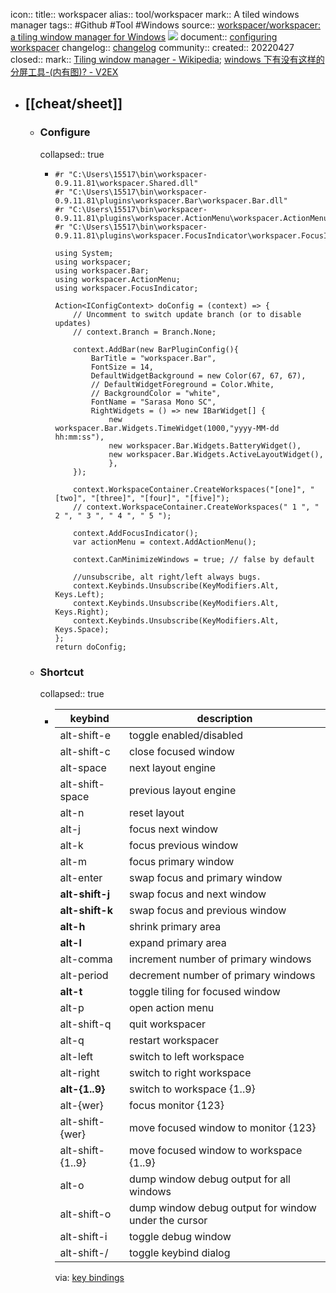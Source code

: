 icon:: 
title:: workspacer
alias:: tool/workspacer
mark:: A tiled windows manager
tags:: #Github #Tool #Windows 
source:: [workspacer/workspacer: a tiling window manager for Windows](https://github.com/workspacer/workspacer)  ![](https://img.shields.io/github/stars/workspacer/workspacer)
document:: [configuring workspacer](https://workspacer.org/config/)
changelog:: [changelog](https://workspacer.org/changelog/)
community:: 
created:: 20220427
closed:: 
mark:: [Tiling window manager - Wikipedia](https://en.wikipedia.org/wiki/Tiling_window_manager); [windows 下有没有这样的分屏工具-(内有图)? - V2EX](https://www.v2ex.com/t/429177#; )

- ## [[cheat/sheet]]
  - ### Configure
    collapsed:: true
    - ```
      #r "C:\Users\15517\bin\workspacer-0.9.11.81\workspacer.Shared.dll"
      #r "C:\Users\15517\bin\workspacer-0.9.11.81\plugins\workspacer.Bar\workspacer.Bar.dll"
      #r "C:\Users\15517\bin\workspacer-0.9.11.81\plugins\workspacer.ActionMenu\workspacer.ActionMenu.dll"
      #r "C:\Users\15517\bin\workspacer-0.9.11.81\plugins\workspacer.FocusIndicator\workspacer.FocusIndicator.dll"
      
      using System;
      using workspacer;
      using workspacer.Bar;
      using workspacer.ActionMenu;
      using workspacer.FocusIndicator;
      
      Action<IConfigContext> doConfig = (context) => {
          // Uncomment to switch update branch (or to disable updates)
          // context.Branch = Branch.None;
      
          context.AddBar(new BarPluginConfig(){
              BarTitle = "workspacer.Bar",
              FontSize = 14,
              DefaultWidgetBackground = new Color(67, 67, 67),
              // DefaultWidgetForeground = Color.White,
              // BackgroundColor = "white",
              FontName = "Sarasa Mono SC",
              RightWidgets = () => new IBarWidget[] { 
                  new workspacer.Bar.Widgets.TimeWidget(1000,"yyyy-MM-dd  hh:mm:ss"), 
                  new workspacer.Bar.Widgets.BatteryWidget(), 
                  new workspacer.Bar.Widgets.ActiveLayoutWidget(), 
                  },
          });
      
          context.WorkspaceContainer.CreateWorkspaces("[one]", "[two]", "[three]", "[four]", "[five]");
          // context.WorkspaceContainer.CreateWorkspaces(" 1 ", " 2 ", " 3 ", " 4 ", " 5 ");
      
          context.AddFocusIndicator();
          var actionMenu = context.AddActionMenu();
      
          context.CanMinimizeWindows = true; // false by default
      
          //unsubscribe, alt right/left always bugs.
          context.Keybinds.Unsubscribe(KeyModifiers.Alt, Keys.Left);
          context.Keybinds.Unsubscribe(KeyModifiers.Alt, Keys.Right);
          context.Keybinds.Unsubscribe(KeyModifiers.Alt, Keys.Space);
      };
      return doConfig;
      ```
  - ### Shortcut
    collapsed:: true
    - | keybind          | description                                          |
      |------------------|------------------------------------------------------|
      | alt-shift-e      | toggle enabled/disabled                              |
      | alt-shift-c      | close focused window                                 |
      | alt-space        | next layout engine                                   |
      | alt-shift-space  | previous layout engine                               |
      | alt-n            | reset layout                                         |
      | alt-j            | focus next window                                    |
      | alt-k            | focus previous window                                |
      | alt-m            | focus primary window                                 |
      | alt-enter        | swap focus and primary window                        |
      | **alt-shift-j**      | swap focus and next window                           |
      | **alt-shift-k**      | swap focus and previous window                       |
      | **alt-h**            | shrink primary area                                  |
      | **alt-l**            | expand primary area                                  |
      | alt-comma        | increment number of primary windows                  |
      | alt-period       | decrement number of primary windows                  |
      | **alt-t**            | toggle tiling for focused window                     |
      | alt-p            | open action menu                                     |
      | alt-shift-q      | quit workspacer                                      |
      | alt-q            | restart workspacer                                   |
      | alt-left         | switch to left workspace                             |
      | alt-right        | switch to right workspace                            |
      | **alt-{1..9}**       | switch to workspace {1..9}                           |
      | alt-{wer}        | focus monitor {123}                                  |
      | alt-shift-{wer}  | move focused window to monitor {123}                 |
      | alt-shift-{1..9} | move focused window to workspace {1..9}              |
      | alt-o            | dump window debug output for all windows             |
      | alt-shift-o      | dump window debug output for window under the cursor |
      | alt-shift-i      | toggle debug window                                  |
      | alt-shift-/      | toggle keybind dialog                                |
      via: [key bindings](https://workspacer.org/keybindings/)